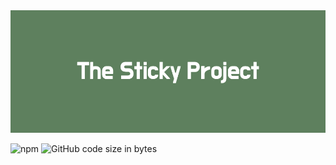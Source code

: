 <div align="center" width="100%">
  <img src='public/The_Sticky_Project.png'>
</div>


![npm](https://img.shields.io/npm/v/npm)
![GitHub code size in bytes](https://img.shields.io/github/languages/code-size/leonsuaren/sticky-property?color=f)
